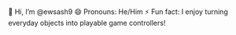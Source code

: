 👋 Hi, I’m @ewsash9
😄 Pronouns: He/Him
⚡ Fun fact: I enjoy turning everyday objects into playable game controllers!
